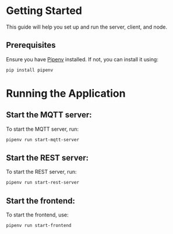 # Getting Started

This guide will help you set up and run the server, client, and node.

## Prerequisites

Ensure you have [Pipenv](https://pipenv.pypa.io/en/latest/) installed. If not, you can install it using:

```bash
pip install pipenv
```

# Running the Application

## Start the MQTT server:
To start the MQTT server, run:

```bash
pipenv run start-mqtt-server
```

## Start the REST server:
To start the REST server, run:

```bash
pipenv run start-rest-server
```

## Start the frontend:
To start the frontend, use:

```bash
pipenv run start-frontend
```

